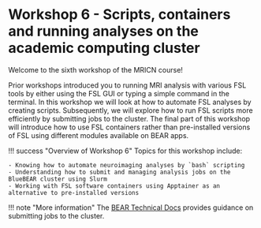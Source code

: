 # Workshop 6 - Scripts, containers and running analyses on the academic computing cluster

Welcome to the sixth workshop of the MRICN course! 

Prior workshops introduced you to running MRI analysis with various FSL tools by either using the FSL GUI or typing a simple command in the terminal. In this workshop we will look at how to automate FSL analyses by creating scripts. Subsequently, we will explore how to run FSL scripts more efficiently by submitting jobs to the cluster. The final part of this workshop will introduce how to use FSL containers rather than pre-installed versions of FSL using different modules available on BEAR apps.  

!!! success "Overview of Workshop 6"
    Topics for this workshop include:

    - Knowing how to automate neuroimaging analyses by `bash` scripting
    - Understanding how to submit and managing analysis jobs on the BlueBEAR cluster using Slurm
    - Working with FSL software containers using Apptainer as an alternative to pre-installed versions

!!! note "More information"
    The [BEAR Technical Docs](https://docs.bear.bham.ac.uk/) provides guidance on submitting jobs to the cluster.